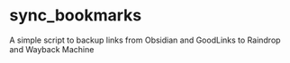 # sync_bookmarks

A simple script to backup links from Obsidian and GoodLinks to
Raindrop and Wayback Machine
